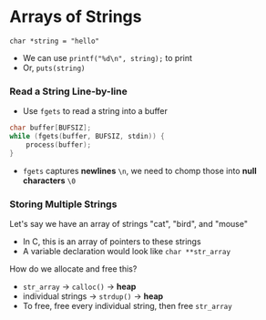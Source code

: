 # Arrays of Strings

`char *string = "hello"`
- We can use `printf("%d\n", string);` to print
- Or, `puts(string)`

### Read a String Line-by-line
- Use `fgets` to read a string into a buffer
```C
char buffer[BUFSIZ];
while (fgets(buffer, BUFSIZ, stdin)) {
    process(buffer);
}
```
- `fgets` captures __newlines__ `\n`, we need to chomp those into __null characters__ `\0`

### Storing Multiple Strings
Let's say we have an array of strings "cat", "bird", and "mouse"
- In C, this is an array of pointers to these strings
- A variable declaration would look like `char **str_array`

How do we allocate and free this?
- `str_array` -> `calloc()` -> __heap__
- individual strings -> `strdup()` -> __heap__
- To free, free every individual string, then free `str_array`